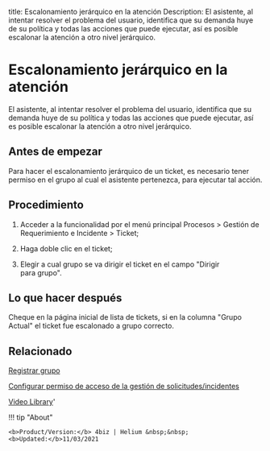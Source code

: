 title:  Escalonamiento jerárquico en la atención
Description: El asistente, al intentar resolver el problema del usuario, identifica que su demanda huye de su política y todas las acciones que puede ejecutar, así es posible escalonar la atención a otro nivel jerárquico.
# Escalonamiento jerárquico en la atención

El asistente, al intentar resolver el problema del usuario, identifica que su demanda huye de su política y todas las acciones que puede ejecutar, así es posible escalonar la atención a otro nivel jerárquico.

Antes de empezar
----------------

Para hacer el escalonamiento jerárquico de un ticket, es necesario tener permiso
en el grupo al cual el asistente pertenezca, para ejecutar tal acción.

Procedimiento
-------------

1.  Acceder a la funcionalidad por el menú principal Procesos \> Gestión de
    Requerimiento e Incidente \> Ticket;

2.  Haga doble clic en el ticket;

3.  Elegir a cual grupo se va dirigir el ticket en el campo "Dirigir
    para grupo".

Lo que hacer después
-------------

Cheque en la página inicial de lista de tickets, si en la columna "Grupo Actual" el ticket fue escalonado a grupo correcto.


Relacionado
-----------

[Registrar grupo](/es-es/4biz-helium/initial-settings/access-settings/user/register-groups.html)

[Configurar permiso de acceso de la gestión de solicitudes/incidentes](/es-es/4biz-helium/processes/tickets/configuration/access-ticket-management.html)

<i class='fa fa-youtube-play  fa-2x' style='color:#97ce17;vertical-align: middle;'> </i> [Video Library](https://www.youtube.com/playlist?list=PLB5qK2uzf2ROfIFL9F-3s-gomHNzudBEy)'

!!! tip "About"

    <b>Product/Version:</b> 4biz | Helium &nbsp;&nbsp;
    <b>Updated:</b>11/03/2021

